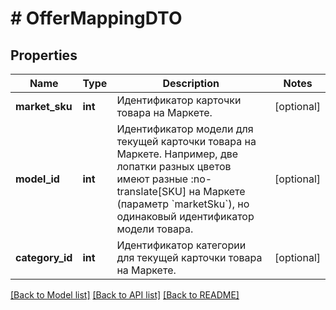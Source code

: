 # # OfferMappingDTO

## Properties

Name | Type | Description | Notes
------------ | ------------- | ------------- | -------------
**market_sku** | **int** | Идентификатор карточки товара на Маркете. | [optional]
**model_id** | **int** | Идентификатор модели для текущей карточки товара на Маркете.  Например, две лопатки разных цветов имеют разные :no-translate[SKU] на Маркете (параметр &#x60;marketSku&#x60;), но одинаковый идентификатор модели товара. | [optional]
**category_id** | **int** | Идентификатор категории для текущей карточки товара на Маркете. | [optional]

[[Back to Model list]](../../README.md#models) [[Back to API list]](../../README.md#endpoints) [[Back to README]](../../README.md)
